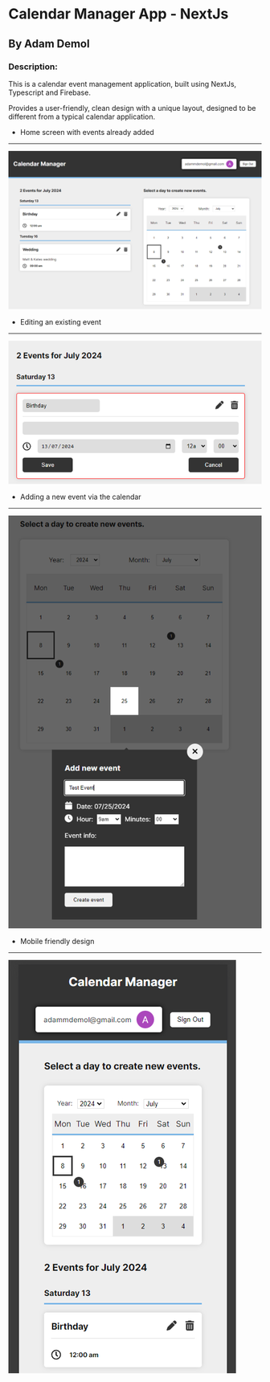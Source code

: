 # Calendar Manager App - NextJs

## By Adam Demol

### Description:
This is a calendar event management application, built using NextJs, Typescript and Firebase. 

Provides a user-friendly, clean design with a unique layout, designed to be different from a typical calendar application.

- Home screen with events already added
---
![App Preview 1](https://github.com/adamdgit/firebase-calendar/blob/master/app/images/1.png)

- Editing an existing event
---
![App Preview 2](https://github.com/adamdgit/firebase-calendar/blob/master/app/images/2.png)

- Adding a new event via the calendar
---
![App Preview 3](https://github.com/adamdgit/firebase-calendar/blob/master/app/images/3.png)

- Mobile friendly design
---
![App Preview 3](https://github.com/adamdgit/firebase-calendar/blob/master/app/images/4.png)

